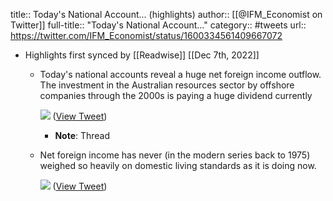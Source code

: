 title:: Today's National Account... (highlights)
author:: [[@IFM_Economist on Twitter]]
full-title:: "Today's National Account..."
category:: #tweets
url:: https://twitter.com/IFM_Economist/status/1600334561409667072

- Highlights first synced by [[Readwise]] [[Dec 7th, 2022]]
	- Today's national accounts reveal a huge net foreign income outflow. The investment in the Australian resources sector by offshore companies through the 2000s is paying a huge dividend currently 
	  
	  ![](https://pbs.twimg.com/media/FjWHcrKacAEbbq1.png) ([View Tweet](https://twitter.com/IFM_Economist/status/1600334561409667072))
		- **Note**: Thread
	- Net foreign income has never (in the modern series back to 1975) weighed so heavily on domestic living standards as it is doing now. 
	  
	  ![](https://pbs.twimg.com/media/FjWH4-9aMAAzgaL.png) ([View Tweet](https://twitter.com/IFM_Economist/status/1600335151451738112))